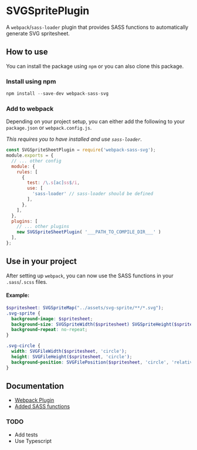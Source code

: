 # SVGSpritePlugin

A `webpack`/`sass-loader` plugin that provides SASS functions to automatically generate SVG spritesheet.


## How to use
You can install the package using `npm` or you can also clone this package.
### Install using npm
```javascript
npm install --save-dev webpack-sass-svg
```
### Add to webpack
Depending on your project setup, you can either add the following to your `package.json` or `webpack.config.js`. 

_This requires you to have installed and use `sass-loader`._

```javascript
const SVGSpriteSheetPlugin = require('webpack-sass-svg');
module.exports = {
  // ... other config
  module: {
    rules: [
      {
        test: /\.s[ac]ss$/i,
        use: [
          'sass-loader' // sass-loader should be defined
        ],
      },
    ],
  },
  plugins: [
    // ... other plugins
    new SVGSpriteSheetPlugin( '___PATH_TO_COMPILE_DIR___' )
  ],
};
```

## Use in your project
After setting up `webpack`, you can now use the SASS functions in your `.sass`/`.scss` files. 

#### Example:
```scss
$spritesheet: SVGSpriteMap("../assets/svg-sprite/**/*.svg");
.svg-sprite {
  background-image: $spritesheet;
  background-size: SVGSpriteWidth($spritesheet) SVGSpriteHeight($spritesheet);
  background-repeat: no-repeat;
}

.svg-circle {
  width: SVGFileWidth($spritesheet, 'circle');
  height: SVGFileHeight($spritesheet, 'circle');
  background-position: SVGFilePosition($spritesheet, 'circle', 'relative');
}
```

## Documentation
* [Webpack Plugin](docs/plugin.md)
* [Added SASS functions](docs/sass-functions.md)

### TODO
* Add tests
* Use Typescript
